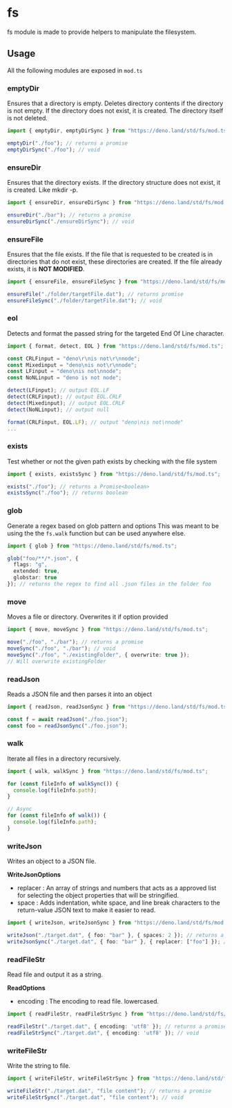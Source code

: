 # fs

fs module is made to provide helpers to manipulate the filesystem.

## Usage

All the following modules are exposed in `mod.ts`

### emptyDir

Ensures that a directory is empty. Deletes directory contents if the directory is not empty.
If the directory does not exist, it is created.
The directory itself is not deleted.

```ts
import { emptyDir, emptyDirSync } from "https://deno.land/std/fs/mod.ts";

emptyDir("./foo"); // returns a promise
emptyDirSync("./foo"); // void
```

### ensureDir

Ensures that the directory exists.
If the directory structure does not exist, it is created. Like mkdir -p.

```ts
import { ensureDir, ensureDirSync } from "https://deno.land/std/fs/mod.ts";

ensureDir("./bar"); // returns a promise
ensureDirSync("./ensureDirSync"); // void
```

### ensureFile

Ensures that the file exists.
If the file that is requested to be created is in directories
that do not exist, these directories are created.
If the file already exists, it is **NOT MODIFIED**.

```ts
import { ensureFile, ensureFileSync } from "https://deno.land/std/fs/mod.ts";

ensureFile("./folder/targetFile.dat"); // returns promise
ensureFileSync("./folder/targetFile.dat"); // void
```

### eol

Detects and format the passed string for the targeted End Of Line character.

```ts
import { format, detect, EOL } from "https://deno.land/std/fs/mod.ts";

const CRLFinput = "deno\r\nis not\r\nnode";
const Mixedinput = "deno\nis not\r\nnode";
const LFinput = "deno\nis not\nnode";
const NoNLinput = "deno is not node";

detect(LFinput); // output EOL.LF
detect(CRLFinput); // output EOL.CRLF
detect(Mixedinput); // output EOL.CRLF
detect(NoNLinput); // output null

format(CRLFinput, EOL.LF); // output "deno\nis not\nnode"
...
```

### exists

Test whether or not the given path exists by checking with the file system

```ts
import { exists, existsSync } from "https://deno.land/std/fs/mod.ts";

exists("./foo"); // returns a Promise<boolean>
existsSync("./foo"); // returns boolean
```

### glob

Generate a regex based on glob pattern and options
This was meant to be using the the `fs.walk` function
but can be used anywhere else.

```ts
import { glob } from "https://deno.land/std/fs/mod.ts";

glob("foo/**/*.json", {
  flags: "g",
  extended: true,
  globstar: true
}); // returns the regex to find all .json files in the folder foo
```

### move

Moves a file or directory. Overwrites it if option provided

```ts
import { move, moveSync } from "https://deno.land/std/fs/mod.ts";

move("./foo", "./bar"); // returns a promise
moveSync("./foo", "./bar"); // void
moveSync("./foo", "./existingFolder", { overwrite: true });
// Will overwrite existingFolder
```

### readJson

Reads a JSON file and then parses it into an object

```ts
import { readJson, readJsonSync } from "https://deno.land/std/fs/mod.ts";

const f = await readJson("./foo.json");
const foo = readJsonSync("./foo.json");
```

### walk

Iterate all files in a directory recursively.

```ts
import { walk, walkSync } from "https://deno.land/std/fs/mod.ts";

for (const fileInfo of walkSync()) {
  console.log(fileInfo.path);
}

// Async
for (const fileInfo of walk()) {
  console.log(fileInfo.path);
}
```

### writeJson

Writes an object to a JSON file.

**WriteJsonOptions**

- replacer : An array of strings and numbers that acts as a approved list for selecting the object properties that will be stringified.
- space : Adds indentation, white space, and line break characters to the return-value JSON text to make it easier to read.

```ts
import { writeJson, writeJsonSync } from "https://deno.land/std/fs/mod.ts";

writeJson("./target.dat", { foo: "bar" }, { spaces: 2 }); // returns a promise
writeJsonSync("./target.dat", { foo: "bar" }, { replacer: ["foo"] }); // void
```

### readFileStr

Read file and output it as a string.

**ReadOptions**

- encoding : The encoding to read file. lowercased.

```ts
import { readFileStr, readFileStrSync } from "https://deno.land/std/fs/mod.ts";

readFileStr("./target.dat", { encoding: 'utf8' }); // returns a promise
readFileStrSync("./target.dat", { encoding: 'utf8' }); // void
```

### writeFileStr

Write the string to file.

```ts
import { writeFileStr, writeFileStrSync } from "https://deno.land/std/fs/mod.ts";

writeFileStr("./target.dat", "file content"); // returns a promise
writeFileStrSync("./target.dat", "file content"); // void
```